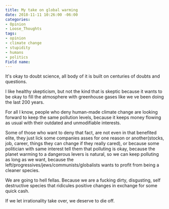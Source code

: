 ```yaml
---
title: My take on global warming
date: 2018-11-11 10:26:00 -06:00
categories:
- Opinion
- Loose_Thoughts
tags:
- opinion
- climate change
- stupidity
- humans
- politics
Field name: 
---
```


It's okay to doubt science, all body of it is built on centuries of doubts and questions.

I like healthy skepticism, but not the kind that is skeptic because it wants to be okay to fill the atmosphere with greenhouse gases like we ve been doing the last 200 years.

For all I know, people who deny human-made climate change are looking forward to keep the same pollution levels, because it keeps money flowing as usual with their outdated and unmodifiable interests.

Some of those who want to deny that fact, are not even in that benefited elite, they just lick some companies asses for one reason or another(stocks, job, career, things they can change if they really cared), or because some politician with same interest tell them that polluting is okay, because the planet warming to a dangerous levers is natural, so we can keep polluting as long as we want, because the left/progressives/jews/communists/globalists wants to profit from being a cleaner species. 

We are going to hell fellas. Because we are a fucking dirty, disgusting, self destructive species that ridicules positive changes in exchange for some quick cash.

If we let irrationality  take over,  we deserve to die off.